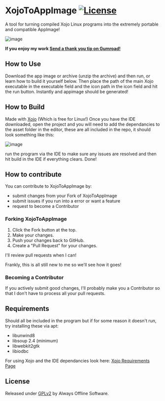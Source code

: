 # XojoToAppImage  [![License](https://img.shields.io/badge/License-GPLv2-green)](#license)

A tool for turning compiled Xojo Linux programs into the extremely portable and compatible AppImage!

![image](https://github.com/user-attachments/assets/1c8bd7a7-dfc7-44de-886d-e4be4f952420)

<dl>
  <b>If you enjoy my work  <a class="gumroad-button" href="https://alwaysoffline.gumroad.com/l/Thanks" data-gumroad-overlay-checkout="true">Send a thank you tip on Gumroad!</a></b>
</dl>

## How to Use
Download the app image or archive (unzip the archive) and then run, or learn how to build it yourself below.
Then place the path of the main Xojo executable in the executable field and the icon path in the icon field and hit the run button. Instantly and appimage should be generated!


## How to Build
Made with <a href="https://www.xojo.com">Xojo</a> (Which is free for Linux!)
Once you have the IDE downloaded, open the project and you will need to add the dependancies to the asset folder in the editor, these are all included in the repo, it should look something like this:

![image](https://github.com/user-attachments/assets/faf7434e-2075-4724-9fe2-07aa0ec075d7)

run the program via the IDE to make sure any issues are resolved and then hit build in the IDE if everything clears. Done!

## How to contribute

You can contribute to XojoToAppImage by:

- submit changes from your Fork of XojoToAppImage
- submit issues if you run into a error or want a feature
- request to become a Contributor

### Forking XojoToAppImage

1. Click the Fork button at the top.
2. Make your changes.
3. Push your changes back to GitHub.
4. Create a "Pull Request" for your changes.

I'll review pull requests when I can!

Frankly, this is all still new to me so we'll see how it goes!

### Becoming a Contributor

If you actively submit good changes, I'll probably make you a Contributor so that I don't have to process all your pull requests.

## Requirements
Should all be included in the program but if for some reason it doesn't run, try installing these via apt:
- libunwind8
- libsoup 2.4 (minimum)
- libwebkit2gtk
- libiodbc

For using Xojo and the IDE dependancies look here: <a  href=https://documentation.xojo.com/resources/system_requirements_for_current_release.html>Xojo Requirements Page</a>

## License

Released under <a href=https://www.gnu.org/licenses/old-licenses/gpl-2.0.md>GPLv2</a> by Always Offline Software.





